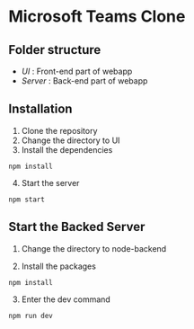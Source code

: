 # Microsoft Teams Clone

## Folder structure

- *UI* : Front-end part of webapp
- *Server* : Back-end part of webapp


## Installation
1. Clone the repository
2. Change the directory to UI
3. Install the dependencies
```
npm install
```

4. Start the server
```
npm start
```


## Start the Backed Server

1. Change the directory to node-backend 

2. Install the packages
```
npm install
```

3. Enter the dev command
```
npm run dev
```
